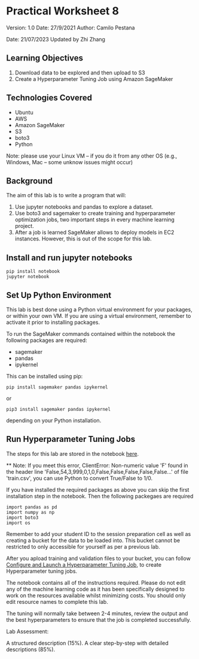 # Practical Worksheet 8

Version: 1.0 Date: 27/9/2021 Author: Camilo Pestana

Date: 21/07/2023 Updated by Zhi Zhang

## Learning Objectives

1. Download data to be explored and then upload to S3
2. Create a Hyperparameter Tuning Job using Amazon SageMaker

## Technologies Covered

* Ubuntu
* AWS
* Amazon SageMaker
* S3
* boto3
* Python

Note: please use your Linux VM – if you do it from any other OS (e.g., Windows, Mac – some unknow issues might occur)

## Background

The aim of this lab is to write a program that will:

1. Use jupyter notebooks and pandas to explore a dataset.
2. Use boto3 and sagemaker to create training and hyperparameter optimization jobs, two important steps in every machine learning project.
3. After a job is learned SageMaker allows to deploy models in EC2 instances. However, this is out of the scope for this lab.
## Install and run jupyter notebooks
```
pip install notebook
jupyter notebook
```

## Set Up Python Environment

This lab is best done using a Python virtual environment for your packages, or within your own VM. If you are using a virtual environment, remember to activate it prior to installing packages.

To run the SageMaker commands contained within the notebook the following packages are required:
- sagemaker
- pandas
- ipykernel

This can be installed using pip:
```
pip install sagemaker pandas ipykernel
```
or
```
pip3 install sagemaker pandas ipykernel
```
depending on your Python installation.

## Run Hyperparameter Tuning Jobs

The steps for this lab are stored in the notebook [here](https://github.com/zhangzhics/CITS5503_Sem2_2023/tree/master/Labs/src/LabAI.ipynb).

** Note: If you meet this error, ClientError: Non-numeric value 'F' found in the header line 'False,54,3,999,0,1,0,False,False,False,False,False...' of file 'train.csv', you can use Python to convert True/False to 1/0.

If you have installed the required packages as above you can skip the first installation step in the notebook. Then the following packegaes are required 
```
import pandas as pd
import numpy as np
import boto3
import os
```

Remember to add your student ID to the session preparation cell as well as creating a bucket for the data to be loaded into. This bucket cannot be restricted to only accessible for yourself as per a previous lab.

After you apload training and validation files to your bucket, you can follow [Configure and Launch a Hyperparameter Tuning Job](https://docs.aws.amazon.com/en_kr/sagemaker/latest/dg/automatic-model-tuning-ex-tuning-job.html), to create Hyperparameter tuning jobs. 

The notebook contains all of the instructions required. Please do not edit any of the machine learning code as it has been specifically designed to work on the resources available whilst minimizing costs. You should only edit resource names to complete this lab.

The tuning will normally take between 2-4 minutes, review the output and the best hyperparameters to ensure that the job is completed successfully.


Lab Assessment:

A structured description (15%). A clear step-by-step with detailed descriptions (85%). 










